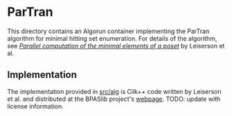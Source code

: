 # ParTran
This directory contains an Algorun container implementing the ParTran algorithm for minimal hitting set enumeration.
For details of the algorithm, see [_Parallel computation of the minimal elements of a poset_](//doi.org/10.1145/1837210.1837221) by Leiserson et al.

## Implementation
The implementation provided in [src/alg](src/alg) is Cilk++ code written by Leiserson et al. and distributed at the BPASlib project's [webpage](//bpaslib.org).
TODO: update with license information.
